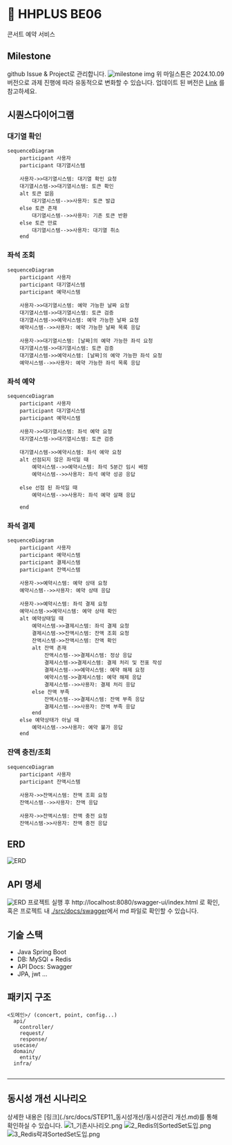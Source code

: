 # 🚢 HHPLUS BE06
콘서트 예약 서비스

## Milestone
github Issue & Project로 관리합니다.
![milestone img](./src/docs/Milestone%202024-10-09%20오전%202.20.11.png)
위 마일스톤은 2024.10.09 버전으로 과제 진행에 따라 유동적으로 변화할 수 있습니다. 
업데이트 된 버전은
[Link](https://github.com/users/yekk1/projects/1)
를 참고하세요.

## 시퀀스다이어그램
### 대기열 확인
```mermaid
sequenceDiagram
    participant 사용자
    participant 대기열시스템
    
    사용자->>대기열시스템: 대기열 확인 요청
    대기열시스템->>대기열시스템: 토큰 확인
    alt 토큰 없음
        대기열시스템-->>사용자: 토큰 발급
    else 토큰 존재
        대기열시스템-->>사용자: 기존 토큰 반환
    else 토큰 만료
        대기열시스템-->>사용자: 대기열 취소
    end
```

### 좌석 조회
```mermaid
sequenceDiagram
    participant 사용자
    participant 대기열시스템
    participant 예약시스템
    
    사용자->>대기열시스템: 예약 가능한 날짜 요청
    대기열시스템->>대기열시스템: 토큰 검증
    대기열시스템->>예약시스템: 예약 가능한 날짜 요청
    예약시스템-->>사용자: 예약 가능한 날짜 목록 응답
    
    사용자->>대기열시스템: [날짜]의 예약 가능한 좌석 요청
    대기열시스템->>대기열시스템: 토큰 검증
    대기열시스템->>예약시스템: [날짜]의 예약 가능한 좌석 요청
    예약시스템-->>사용자: 예약 가능한 좌석 목록 응답
```

### 좌석 예약
```mermaid
sequenceDiagram
    participant 사용자
    participant 대기열시스템
    participant 예약시스템
    
    사용자->>대기열시스템: 좌석 예약 요청
    대기열시스템->>대기열시스템: 토큰 검증

    대기열시스템->>예약시스템: 좌석 예약 요청
    alt 선점되지 않은 좌석일 때
        예약시스템-->>예약시스템: 좌석 5분간 임시 배정
        예약시스템-->>사용자: 좌석 예약 성공 응답
        
    else 선점 된 좌석일 때
        예약시스템-->>사용자: 좌석 예약 살패 응답
        
    end
```

### 좌석 결제
```mermaid
sequenceDiagram
    participant 사용자
    participant 예약시스템
    participant 결제시스템
    participant 잔액시스템
    
    사용자->>예약시스템: 예약 상태 요청
    예약시스템-->>사용자: 예약 상태 응답

    사용자->>예약시스템: 좌석 결제 요청
    예약시스템->>예약시스템: 예약 상태 확인
    alt 예약상태일 때
        예약시스템->>결제시스템: 좌석 결제 요청
        결제시스템->>잔액시스템: 잔액 조회 요청
        잔액시스템->>잔액시스템: 잔액 확인
        alt 잔액 존재 
            잔액시스템-->>결제시스템: 정상 응답
            결제시스템->>결제시스템: 결제 처리 및 전표 작성
            결제시스템-->>예약시스템: 예약 해제 요청
            예약시스템->>결제시스템: 예약 해제 응답
            결제시스템-->>사용자: 결제 처리 응답
        else 잔액 부족
            잔액시스템-->>결제시스템: 잔액 부족 응답
            결제시스템-->>사용자: 잔액 부족 응답
        end
    else 예약상태가 아닐 때
        예약시스템-->>사용자: 예약 불가 응답
    end
```

### 잔액 충전/조회
```mermaid
sequenceDiagram
    participant 사용자
    participant 잔액시스템
    
    사용자->>잔액시스템: 잔액 조회 요청
    잔액시스템-->>사용자: 잔액 응답
    
    사용자->>잔액시스템: 잔액 충전 요청
    잔액시스템->>사용자: 잔액 충전 응답
```

## ERD
![ERD](./src/docs/HHPlus_concert_ERD_v2.png)

## API 명세
![ERD](./src/docs/swagger.png)
프로젝트 실행 후 http://localhost:8080/swagger-ui/index.html 로
확인, 혹은 프로젝트 내 [./src/docs/swagger](./src/docs/swagger)에서 md 파일로 확인할 수 있습니다.
## 기술 스택
- Java Spring Boot
- DB: MySQl + Redis
- API Docs: Swagger
- JPA, jwt ...
## 패키지 구조
```
<도메인>/ (concert, point, config...)
  api/
    controller/
    request/
    response/
  usecase/
  domain/
    entity/
  infra/
    
```
---
## 동시성 개선 시나리오
상세한 내용은 [링크](./src/docs/STEP11_동시성개선/동시성관리 개선.md)를 통해 확인하실 수 있습니다.
![1_기존시나리오.png](./src/docs/STEP11_동시성개선/1_기존시나리오.png)
![2_Redis의SortedSet도입.png](./src/docs/STEP11_동시성개선/2_Redis의SortedSet도입.png)
![3_Redis락과SortedSet도입.png](./src/docs/STEP11_동시성개선/3_Redis락과SortedSet도입.png)